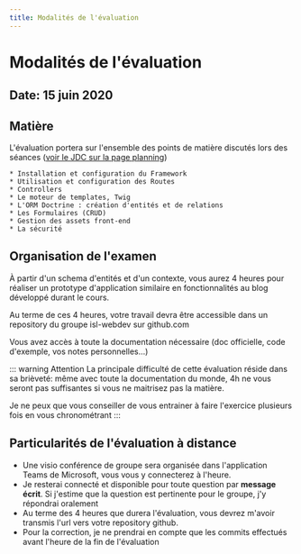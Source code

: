 ```yaml
---
title: Modalités de l'évaluation
---
```


# Modalités de l'évaluation

## Date: 15 juin 2020

## Matière

L'évaluation portera sur l'ensemble des points de matière discutés lors des séances ([voir le JDC sur la page planning](/_infos/seances))

    * Installation et configuration du Framework
    * Utilisation et configuration des Routes
    * Controllers
    * Le moteur de templates, Twig
    * L'ORM Doctrine : création d'entités et de relations
    * Les Formulaires (CRUD) 
    * Gestion des assets front-end
    * La sécurité

## Organisation de l'examen
    
À partir d'un schema d'entités et d'un contexte, 
vous aurez 4 heures pour réaliser un prototype d'application 
similaire en fonctionnalités au blog développé durant le cours.

Au terme de ces 4 heures, votre travail devra être accessible dans un repository du groupe isl-webdev sur github.com

Vous avez accès à toute la documentation nécessaire (doc officielle, code d'exemple, vos notes personnelles...)

::: warning Attention
La principale difficulté de cette évaluation réside dans sa brièveté: même avec toute la documentation du monde, 
4h ne vous seront pas suffisantes si vous ne maitrisez pas la matière. 

Je ne peux que vous conseiller de vous entrainer à faire l'exercice plusieurs fois en vous chronométrant
::: 

## Particularités de l'évaluation à distance

- Une visio conférence de groupe sera organisée dans l'application Teams de Microsoft, vous vous y connecterez à l'heure.
- Je resterai connecté et disponible pour toute question par **message écrit**. Si j'estime que la question est pertinente pour le groupe, j'y répondrai oralement
- Au terme des 4 heures que durera l'évaluation, vous devrez m'avoir transmis l'url vers votre repository github.  
- Pour la correction, je ne prendrai en compte que les commits effectués avant l'heure de la fin de l'évaluation 

